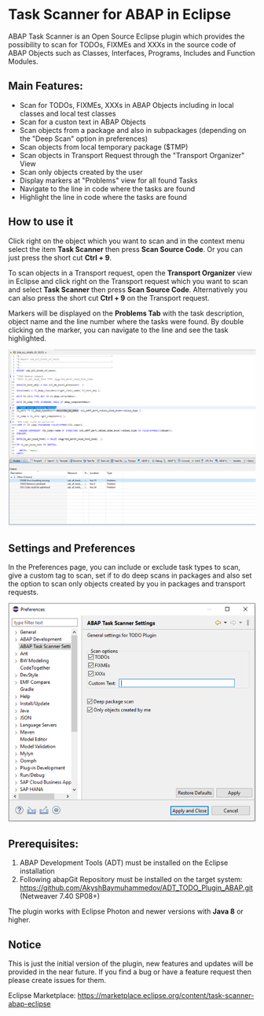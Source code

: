 # Task Scanner for ABAP in Eclipse

ABAP Task Scanner is an Open Source Eclipse plugin which provides the possibility to scan for TODOs, FIXMEs and XXXs in the source code of ABAP Objects such as Classes, Interfaces, Programs, Includes and Function Modules.

## Main Features:

* Scan for TODOs, FIXMEs, XXXs in ABAP Objects including in local classes and local test classes
* Scan for a custon text in ABAP Objects
* Scan objects from a package and also in subpackages (depending on the "Deep Scan" option in preferences)
* Scan objects from local temporary package ($TMP)
* Scan objects in Transport Request through the "Transport Organizer" View
* Scan only objects created by the user
* Display markers at "Problems" view for all found Tasks
* Navigate to the line in code where the tasks are found
* Highlight the line in code where the tasks are found

## How to use it

Click right on the object which you want to scan and in the context menu select the item **Task Scanner** then press **Scan Source Code**. Or you can just press the short cut **Ctrl + 9**.  

To scan objects in a Transport request, open the **Transport Organizer** view in Eclipse and click right on the Transport request which you want to scan and select **Task Scanner** then press **Scan Source Code**. Alternatively you can also press the short cut **Ctrl + 9** on the Transport request.  

Markers will be displayed on the **Problems Tab** with the task description, object name and the line number where the tasks were found. By double clicking on the marker, you can navigate to the line and see the task highlighted.

![alt text](https://github.com/AkyshBaymuhammedov/Task_Scanner_ABAP_Eclipse/raw/master/docu/screenshot_1.PNG?raw=true)  


## Settings and Preferences

In the Preferences page, you can include or exclude task types to scan, give a custom tag to scan, set if to do deep scans in packages and also set the option to scan only objects created by you in packages and transport requests.

![alt text](https://github.com/AkyshBaymuhammedov/Task_Scanner_ABAP_Eclipse/raw/master/docu/preferences_page.PNG?raw=true)  


## Prerequisites:

1. ABAP Development Tools (ADT) must be installed on the Eclipse installation
1. Following abapGit Repository must be installed on the target system: https://github.com/AkyshBaymuhammedov/ADT_TODO_Plugin_ABAP.git (Netweaver 7.40 SP08+)

The plugin works with Eclipse Photon and newer versions with **Java 8** or higher.  

## Notice

This is just the initial version of the plugin, new features and updates will be provided in the near future. If you find a bug or have a feature request then please create issues for them.

Eclipse Marketplace: https://marketplace.eclipse.org/content/task-scanner-abap-eclipse

